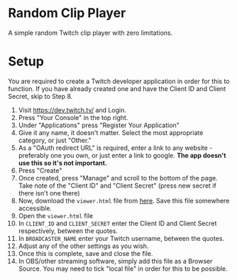 # Random Clip Player
A simple random Twitch clip player with zero limitations.

# Setup
You are required to create a Twitch developer application in order for this to function.
If you have already created one and have the Client ID and Client Secret, skip to Step 8.

1. Visit https://dev.twitch.tv/ and Login.
2. Press "Your Console" in the top right.
3. Under "Applications" press "Register Your Application"
4. Give it any name, it doesn't matter. Select the most appropriate category, or just "Other."
5. As a "OAuth redirect URL" is required, enter a link to any website - preferably one you own, or just enter a link to google. **The app doesn't use this so it's not important.**
6. Press "Create"
7. Once created, press "Manage" and scroll to the bottom of the page. Take note of the "Client ID" and "Client Secret" (press new secret if there isn't one there)
8. Now, download the `viewer.html` file from [here](https://github.com/ShaderWave/RandomClipPlayer/releases/tag/v1.0). Save this file somewhere accessible.
9. Open the `viewer.html` file
10. In `CLIENT_ID` and `CLIENT_SECRET` enter the Client ID and Client Secret respectively, between the quotes.
11. In `BROADCASTER_NAME` enter your Twitch username, between the quotes.
12. Adjust any of the other settings as you wish.
13. Once this is complete, save and close the file.
14. In OBS/other streaming software, simply add this file as a Browser Source. You may need to tick "local file" in order for this to be possible.